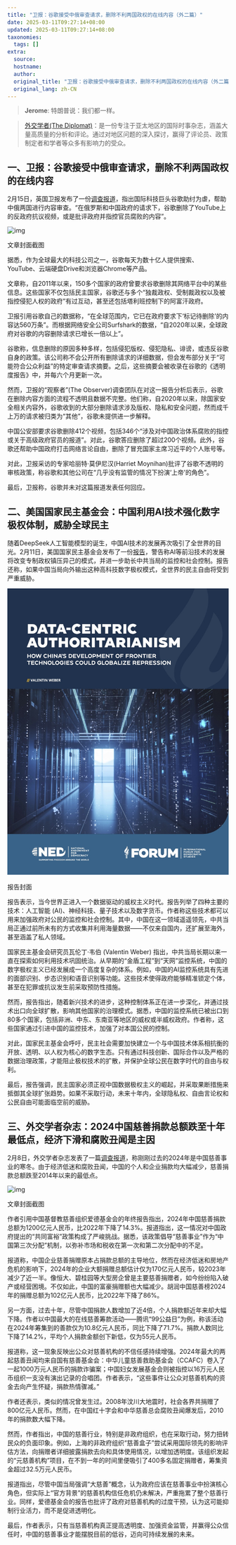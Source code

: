 ```yaml
---
title: "卫报：谷歌接受中俄审查请求，删除不利两国政权的在线内容（外二篇）"
date: 2025-03-11T09:27:14+08:00
updated: 2025-03-11T09:27:14+08:00
taxonomies:
  tags: []
extra:
  source: 
  hostname: 
  author: 
  original_title: "卫报：谷歌接受中俄审查请求，删除不利两国政权的在线内容（外二篇）"
  original_lang: zh-CN
---
```


> **Jerome**: 特朗普说：我们都一样。

> [外交学者(The Diplomat)](https://thediplomat.com/)：是一份专注于亚太地区的国际时事杂志，涵盖大量高质量的分析和评论。通过对地区问题的深入探讨，赢得了评论员、政策制定者和学者等众多有影响力的受众。

## 一、卫报：谷歌接受中俄审查请求，删除不利两国政权的在线内容

2月15日，英国卫报发布了一份[调查报道](https://www.theguardian.com/world/2025/feb/15/google-helped-facilitate-russia-china-censorship-requests)，指出国际科技巨头谷歌助纣为虐，帮助中俄两国进行内容审查。“在俄罗斯和中国政府的请求下，谷歌删除了YouTube上的反政府抗议视频，或是批评政府并指控官员腐败的内容”。

![img](Google-facilitated-Russia-and-Chinas-censorship-requests_-www.theguardian.com_.png)

文章封面截图

据悉，作为全球最大的科技公司之一，谷歌每天为数十亿人提供搜索、YouTube、云端硬盘Drive和浏览器Chrome等产品。

文章称，自2011年以来，150多个国家的政府曾要求谷歌删除其网络平台中的某些信息。这些国家不仅包括民主国家，谷歌还与多个“独裁政权、受制裁政权以及被指控侵犯人权的政府”有过互动，甚至还包括塔利班控制下的阿富汗政府。

卫报引用谷歌自己的数据称，“在全球范围内，它已在政府要求下‘标记待删除’的内容达560万条”。而根据网络安全公司Surfshark的数据，“自2020年以来，全球政府对谷歌的内容删除请求已增长一倍以上”。

谷歌称，信息删除的原因多种多样，包括侵犯版权、侵犯隐私、诽谤，或违反谷歌自身的政策。该公司称不会公开所有删除请求的详细数据，但会发布部分关于“可能符合公众利益”的特定审查请求摘要。之后，这些摘要会被收录在谷歌的《透明度报告》中，并每六个月更新一次。

然而，卫报的“观察者”(The Observer)调查团队在对这一报告分析后表示，谷歌在删除内容方面的流程不透明且数据不完整。他们称，自2020年以来，除国家安全相关内容外，谷歌收到的大部分删除请求涉及版权、隐私和安全问题，然而成千上万的请求被归类为“其他”，谷歌未提供进一步解释。

中国公安部要求谷歌删除412个视频，包括346个“涉及对中国政治体系腐败的指控或关于高级政府官员的报道”。对此，谷歌答应删除了超过200个视频。此外，谷歌还帮助中国政府打击网络言论自由，删除了冒充国家主席习近平的个人账号等。

对此，卫报采访的专家哈丽特·莫伊尼汉(Harriet Moynihan)批评了谷歌不透明的审核政策，称谷歌和其他公司在“几乎没有监管的情况下扮演‘上帝’的角色”。

最后，卫报称，谷歌并未对这篇报道发表任何回应。

## 二、美国国家民主基金会：中国利用AI技术强化数字极权体制，威胁全球民主

随着DeepSeek人工智能模型的诞生，中国AI技术的发展再次吸引了全世界的目光。2月11日，美国国家民主基金会发布了一份[报告](https://www.ned.org/data-centric-authoritarianism-how-chinas-development-of-frontier-technologies-could-globalize-repression-2/)，警告称AI等前沿技术的发展将改变专制政权镇压异己的模式，并进一步助长中共当局的监控和社会控制。报告还称，如果中国当局向外输出这种高科技数字极权模式，全世界的民主自由将受到严重威胁。

![img](NED_FORUM-China-Emerging-Technologies-Report.jpg)

报告封面

报告表示，当今世界正进入一个数据驱动的威权主义时代。报告列举了四种主要的技术：人工智能 (AI)、神经科技、量子技术以及数字货币。作者称这些技术都可以用来加强政府对公民的监控和社会控制。其中，中国在这一领域遥遥领先，中共当局正通过前所未有的方式收集并利用海量数据——不仅来自国内，还扩展至海外，甚至涵盖了私人领域。

国家民主基金会研究员瓦伦丁·韦伯 (Valentin Weber) 指出，中共当局长期以来一直在探索如何利用技术巩固统治。从早期的“金盾工程”到“天网”监控系统，中国的数字极权主义已经发展成一个高度复杂的体系。例如，中国的AI监控系统具有先进的面部识别、步态识别和语音识别等功能。这些技术使得政府能够精准锁定个体，甚至在犯罪或抗议发生前采取预防性措施。

然而，报告指出，随着新兴技术的进步，这种控制体系正在进一步深化，并通过技术出口向全球扩散，影响其他国家的治理模式。据悉，中国的监控系统已被出口到80多个国家，包括非洲、中东、东南亚等地区的威权或半威权政府。作者称，这些国家通过引进中国的监控技术，加强了对本国公民的控制。

对此，国家民主基金会呼吁，民主社会需要加快建立一个与中国技术体系相抗衡的开放、透明、以人权为核心的数字生态。只有通过科技创新、国际合作以及严格的数据治理政策，才能阻止极权技术的扩散，并保护全球公民在数字时代的自由与权利。

最后，报告强调，民主国家必须正视中国数据极权主义的崛起，并采取果断措施来抵御其全球扩张趋势。如果不采取行动，未来十年内，全球隐私权、自由言论权和公民自由可能面临空前的威胁。

## 三、外交学者杂志：2024中国慈善捐款总额跌至十年最低点，经济下滑和腐败丑闻是主因

2月8日，外交学者杂志发表了一篇[调查报道](https://thediplomat.com/2025/02/2024-was-a-dismal-year-for-chinese-philanthropy/)，称刚刚过去的2024年是中国慈善事业的寒冬。由于经济低迷和腐败丑闻，中国的个人和企业捐款均大幅减少，慈善捐款总额跌至2014年以来的最低点。

![img](2024-Was-a-Dismal-Year-for-Chinese-Philanthropy-E28093-The-Diplomat_-thediplomat.com_.png)

文章封面截图

作者引用中国基督教慈善组织爱德基金会的年终报告指出，2024年中国慈善捐款总额为1200亿元人民币，比2022年下降了14.3%。报道指出，这一情况对中国政府提出的“共同富裕”政策构成了严峻挑战。据悉，该政策倡导“慈善事业”作为“中国第三次分配”机制，以弥补市场和税收在第一次和第二次分配中的不足。

报道称，中国企业慈善捐赠原本占捐款总额的主导地位，然而在经济低迷和房地产危机的影响下，2024年的企业大额捐赠总额估计仅为170亿元人民币，较2023年减少了近一半。像恒大、碧桂园等大型房企曾是主要慈善捐赠者，如今纷纷陷入破产或经营困境。不仅如此，中国的富豪捐赠额也大幅减少。胡润中国慈善榜2024年的捐赠总额为102亿元人民币，比2022年下降了86%。

另一方面，过去十年，尽管中国捐款人数增加了近4倍，个人捐款额近年来却大幅下降。作者以中国最大的在线慈善筹款活动——腾讯“99公益日”为例，称该活动在2024年筹集到的善款仅为10.8亿元人民币，同比下降了71.7%。捐款人数同比下降了14.2%，平均个人捐款金额创下新低，仅为55元人民币。

报道称，这一现象反映出公众对慈善机构的不信任感持续增强。2024年最大的两起慈善丑闻均来自国有慈善基金会：中华儿童慈善救助基金会（CCAFC）卷入了一起1000万元人民币的捐款诈骗案；中国妇女发展基金会则被指控以16万元人民币组织一支没有演出记录的合唱团。作者表示，“这些事件让公众对慈善机构的资金去向产生怀疑，捐款热情骤减。”

作者还表示，类似的情况曾发生过。2008年汶川大地震时，社会各界共捐赠了800亿元人民币。然而，在中国红十字会和中华慈善总会腐败丑闻爆发后，2010年的捐款数大幅下降。

然而，作者指出，中国的慈善行业，特别是非政府组织，也在采取行动，努力扭转民众的负面印象。例如，上海的非政府组织“慈善盒子”尝试采用国际领先的影响评估方法，向捐赠者详细披露捐款去向和具体使用情况，以增加透明度。该组织发起的“元慈善机构”项目，在不到一年的时间里便吸引了400多名固定捐赠者，筹集资金超过32.5万元人民币。

报道指出，尽管中国当局强调“大慈善”概念，认为政府应该在慈善事业中扮演核心角色，但实际上“官方背景”的慈善机构信任危机仍未解决，严重拖累了整个慈善行业。同样，爱德基金会的报告也批评了政府对慈善机构的过度干预，认为这可能抑制行业活力，而不是促进透明化。

最后，作者表示，只有当慈善机构真正提高透明度、加强资金监管，并赢得公众信任时，中国的慈善事业才能摆脱目前的低谷，迈向可持续发展的未来。
